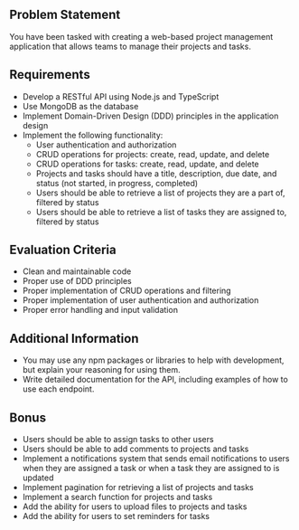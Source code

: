 Problem Statement
-----------------

You have been tasked with creating a web-based project management application that allows teams to manage their projects and tasks.

Requirements
------------

-   Develop a RESTful API using Node.js and TypeScript
-   Use MongoDB as the database
-   Implement Domain-Driven Design (DDD) principles in the application design
-   Implement the following functionality:
    -   User authentication and authorization
    -   CRUD operations for projects: create, read, update, and delete
    -   CRUD operations for tasks: create, read, update, and delete
    -   Projects and tasks should have a title, description, due date, and status (not started, in progress, completed)
    -   Users should be able to retrieve a list of projects they are a part of, filtered by status
    -   Users should be able to retrieve a list of tasks they are assigned to, filtered by status

Evaluation Criteria
-------------------

-   Clean and maintainable code
-   Proper use of DDD principles
-   Proper implementation of CRUD operations and filtering
-   Proper implementation of user authentication and authorization
-   Proper error handling and input validation

Additional Information
----------------------

-   You may use any npm packages or libraries to help with development, but explain your reasoning for using them.
-   Write detailed documentation for the API, including examples of how to use each endpoint.

Bonus
----------------------
-   Users should be able to assign tasks to other users
-   Users should be able to add comments to projects and tasks
-   Implement a notifications system that sends email notifications to users when they are assigned a task or when a task they are assigned to is updated
-   Implement pagination for retrieving a list of projects and tasks
-   Implement a search function for projects and tasks
-   Add the ability for users to upload files to projects and tasks
-   Add the ability for users to set reminders for tasks

